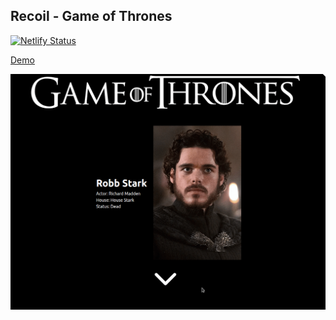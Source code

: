 ## Recoil - Game of Thrones

[![Netlify Status](https://api.netlify.com/api/v1/badges/fe9fe6a5-639e-436f-91b5-5f5ebcec7c7b/deploy-status)](https://app.netlify.com/sites/recoil-game-of-thrones/deploys)

[Demo](https://recoil-game-of-thrones.netlify.app/)

![Presentation Games Of Thrones](https://github.com/zyhou/recoil-games-of-thrones/blob/master/.github/presentation.gif?raw=true)
